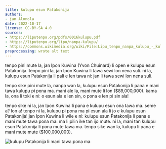 ```yaml
---
title: kulupu esun Patakonija
authors:
- jan Alonola
date: 2022-10-17
license: CC-BY-SA 4.0
sources:
- https://liputenpo.org/pdfs/0016kulupu.pdf
- https://liputenpo.org/lipu/nanpa-kulupu/
- https://commons.wikimedia.org/wiki/File:Lipu_tenpo_nanpa_kulupu_-_kulupu_esun_Patakonija.png
preprocessing: wrote alt text
---
```


tenpo pini mute la, jan Ipon Kuwina (Yvon Chuinard) li open e kulupu esun Patakonija. tenpo pini la, jan Ipon Kuwina li tawa sewi lon nena suli. ni la, kulupu esun Patakonija li pali e len tawa ni: jan li tawa sewi lon nena suli.

tenpo sike pini mute la, nanpa wan la, kulupu esun Patakonija li pana e mani tawa kulupu pi pona ma. mani ale la, mani mute li lon ($89,000,000). kama la, ona li toki e ni: o esun ala e len sin, o pona e len pi sin ala!

tenpo sike ni la, jan Ipon Kuwina li pana e kulupu esun ona tawa ma. seme a? lon a! tenpo ni la, kulupu pi pona ma pi esun ala li jo e kulupu esun Patakonija! jan Ipon Kuwina li wile e ni: kulupu esun Patakonija li pana e mani mute tawa pona ma. ma li pilin ike tan ijo mute. ni la, mani tan kulupu esun Patakonija li pona mute tawa ma. tenpo sike wan la, kulupu li pana e mani mute mute ($100,000,000).

![kulupu Patakonija li mani tawa pona ma](https://upload.wikimedia.org/wikipedia/commons/c/c9/Lipu_tenpo_nanpa_kulupu_-_kulupu_esun_Patakonija.png)
